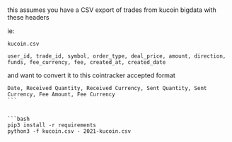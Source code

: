 ###

this assumes you have a CSV export of trades from kucoin bigdata with these headers

ie:

```
kucoin.csv
```

```csv
user_id, trade_id, symbol, order_type, deal_price, amount, direction, funds, fee_currency, fee,	created_at,	created_date
```


and want to convert it to this cointracker accepted format

```csv
Date, Received Quantity, Received Currency, Sent Quantity, Sent Currency, Fee Amount, Fee Currency																	```	


```bash
pip3 install -r requirements
python3 -f kucoin.csv - 2021-kucoin.csv
```


